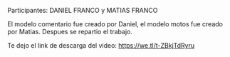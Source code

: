Participantes: DANIEL FRANCO y MATIAS FRANCO

El modelo comentario fue creado por Daniel, el modelo motos fue creado por Matias. Despues se repartio el trabajo.

Te dejo el link de descarga del video: https://we.tl/t-ZBkjTdRyru
